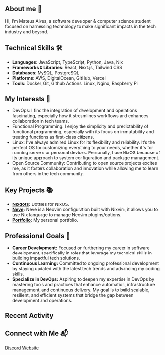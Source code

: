 ## About me 📜
Hi, I’m Mateus Alves, a software developer & computer science student focused on harnessing technology to make significant impacts in the tech industry and beyond.

## Technical Skills 🛠️
- **Languages**: JavaScript, TypeScript, Python, Java, Nix 
- **Frameworks & Libraries**: React, Next.js, Tailwind CSS
- **Databases**: MySQL, PostgreSQL
- **Platforms**: AWS, DigitalOcean, GitHub, Vercel
- **Tools**: Docker, Git, Github Actions, Linux, Nginx, Raspberry Pi

## My Interests 👀
- DevOps: I find the integration of development and operations fascinating, especially how it streamlines workflows and enhances collaboration in tech teams.
- Functional Programming: I enjoy the simplicity and predictability of functional programming, especially with its focus on immutability and treating functions as first-class citizens.
- Linux: I’ve always admired Linux for its flexibility and reliability. It’s the perfect OS for customizing everything to your needs, whether it's for running servers or personal devices. Personally, I use NixOS because of its unique approach to system configuration and package management.
- Open Source Community: Contributing to open source projects excites me, as it fosters collaboration and innovation while allowing me to learn from others in the tech community.

## Key Projects 📚
- **[Nixdots](https://github.com/redyf/nixdots):** Dotfiles for NixOS.
- **[Neve](https://github.com/redyf/Neve):** Neve is a Neovim configuration built with Nixvim, it allows you to use Nix language to manage Neovim plugins/options.
- **[Portfolio](https://github.com/redyf/portfolio):** My personal portfolio.

## Professional Goals 🚀
- **Career Development:** Focused on furthering my career in software development, specifically in roles that leverage my technical skills in building impactful tech solutions.
- **Continuous Learning:** Committed to ongoing professional development by staying updated with the latest tech trends and advancing my coding skills.
- **Specialize in DevOps:** Aspiring to deepen my expertise in DevOps by mastering tools and practices that enhance automation, infrastructure management, and continuous delivery. My goal is to build scalable, resilient, and efficient systems that bridge the gap between development and operations.

## Recent Activity
<!--START_SECTION:activity-->
<!--END_SECTION:activity-->

## Connect with Me 📬
[Discord](https://discord.com/users/438124064024821773)
[Website](https://redyf.me)
